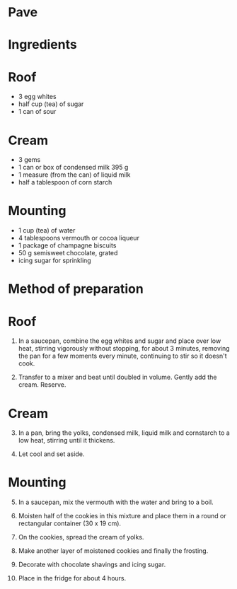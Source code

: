 # Pave

# Ingredients

# Roof

- 3 egg whites
- half cup (tea) of sugar
- 1 can of sour 

# Cream

- 3 gems
- 1 can or box of condensed milk 395 g
- 1 measure (from the can) of liquid milk
- half a tablespoon of corn starch

# Mounting

- 1 cup (tea) of water
- 4 tablespoons vermouth or cocoa liqueur
- 1 package of champagne biscuits
- 50 g semisweet chocolate, grated
- icing sugar for sprinkling

# Method of preparation

# Roof

1. In a saucepan, combine the egg whites and sugar and place over low heat, stirring vigorously without stopping, for about 3 minutes, removing the pan for a few moments every minute, continuing to stir so it doesn't cook.

2. Transfer to a mixer and beat until doubled in volume. Gently add the cream. Reserve.

# Cream

3. In a pan, bring the yolks, condensed milk, liquid milk and cornstarch to a low heat, stirring until it thickens.

4. Let cool and set aside.

# Mounting

5. In a saucepan, mix the vermouth with the water and bring to a boil.

6. Moisten half of the cookies in this mixture and place them in a round or rectangular container (30 x 19 cm).

7. On the cookies, spread the cream of yolks.

8. Make another layer of moistened cookies and finally the frosting.

9. Decorate with chocolate shavings and icing sugar.

10. Place in the fridge for about 4 hours.